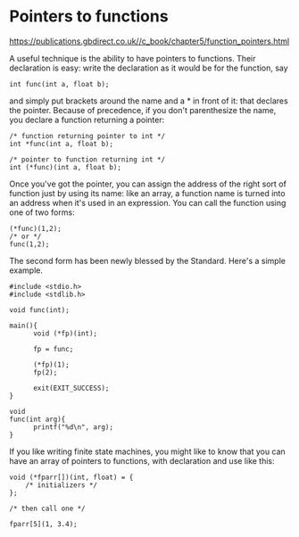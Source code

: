 # Pointers to functions
https://publications.gbdirect.co.uk//c_book/chapter5/function_pointers.html  

A useful technique is the ability to have pointers to functions. Their declaration is easy: write the declaration as it would be for the function, say
```
int func(int a, float b);
```
and simply put brackets around the name and a * in front of it: that declares the pointer. Because of precedence, if you don't parenthesize the name, you declare a function returning a pointer:
```
/* function returning pointer to int */
int *func(int a, float b);

/* pointer to function returning int */
int (*func)(int a, float b);
```
Once you've got the pointer, you can assign the address of the right sort of function just by using its name: like an array, a function name is turned into an address when it's used in an expression. You can call the function using one of two forms:
```
(*func)(1,2);
/* or */
func(1,2);
```
The second form has been newly blessed by the Standard. Here's a simple example.
```
#include <stdio.h>
#include <stdlib.h>

void func(int);

main(){
      void (*fp)(int);

      fp = func;

      (*fp)(1);
      fp(2);

      exit(EXIT_SUCCESS);
}

void
func(int arg){
      printf("%d\n", arg);
}
```
If you like writing finite state machines, you might like to know that you can have an array of pointers to functions, with declaration and use like this:
```
void (*fparr[])(int, float) = {
    /* initializers */
};

/* then call one */

fparr[5](1, 3.4);
```